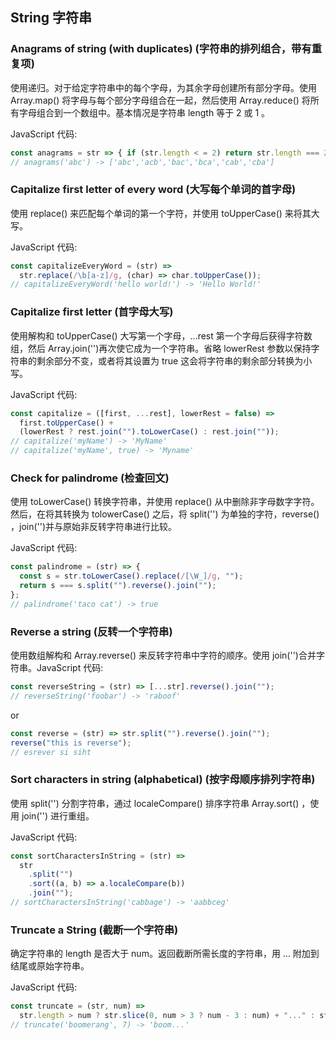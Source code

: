 ## String 字符串

### Anagrams of string (with duplicates) (字符串的排列组合，带有重复项)

使用递归。对于给定字符串中的每个字母，为其余字母创建所有部分字母。使用 Array.map() 将字母与每个部分字母组合在一起，然后使用 Array.reduce() 将所有字母组合到一个数组中。基本情况是字符串 length 等于 2 或 1 。

JavaScript 代码:

```jsx
const anagrams = str => { if (str.length < = 2) return str.length === 2 ? [str, str[1] + str[0]] : [str]; return str.split('').reduce((acc, letter, i) => acc.concat(anagrams(str.slice(0, i) + str.slice(i + 1)).map(val => letter + val)), []); };
// anagrams('abc') -> ['abc','acb','bac','bca','cab','cba']
```

### Capitalize first letter of every word (大写每个单词的首字母)

使用 replace() 来匹配每个单词的第一个字符，并使用 toUpperCase() 来将其大写。

JavaScript 代码:

```jsx
const capitalizeEveryWord = (str) =>
  str.replace(/\b[a-z]/g, (char) => char.toUpperCase());
// capitalizeEveryWord('hello world!') -> 'Hello World!'
```

### Capitalize first letter (首字母大写)

使用解构和 toUpperCase() 大写第一个字母，...rest 第一个字母后获得字符数组，然后 Array.join('')再次使它成为一个字符串。省略 lowerRest 参数以保持字符串的剩余部分不变，或者将其设置为 true 这会将字符串的剩余部分转换为小写。

JavaScript 代码:

```jsx
const capitalize = ([first, ...rest], lowerRest = false) =>
  first.toUpperCase() +
  (lowerRest ? rest.join("").toLowerCase() : rest.join(""));
// capitalize('myName') -> 'MyName'
// capitalize('myName', true) -> 'Myname'
```

### Check for palindrome (检查回文)

使用 toLowerCase() 转换字符串，并使用 replace() 从中删除非字母数字字符。然后，在将其转换为 tolowerCase() 之后，将 split('') 为单独的字符，reverse() ，join('')并与原始非反转字符串进行比较。

JavaScript 代码:

```jsx
const palindrome = (str) => {
  const s = str.toLowerCase().replace(/[\W_]/g, "");
  return s === s.split("").reverse().join("");
};
// palindrome('taco cat') -> true
```

### Reverse a string (反转一个字符串)

使用数组解构和 Array.reverse() 来反转字符串中字符的顺序。使用 join('')合并字符串。JavaScript 代码:

```jsx
const reverseString = (str) => [...str].reverse().join("");
// reverseString('foobar') -> 'raboof'
```

or

```js
const reverse = (str) => str.split("").reverse().join("");
reverse("this is reverse");
// esrever si siht
```

### Sort characters in string (alphabetical) (按字母顺序排列字符串)

使用 split('') 分割字符串，通过 localeCompare() 排序字符串 Array.sort() ，使用 join('') 进行重组。

JavaScript 代码:

```jsx
const sortCharactersInString = (str) =>
  str
    .split("")
    .sort((a, b) => a.localeCompare(b))
    .join("");
// sortCharactersInString('cabbage') -> 'aabbceg'
```

### Truncate a String (截断一个字符串)

确定字符串的 length 是否大于 num。返回截断所需长度的字符串，用 ... 附加到结尾或原始字符串。

JavaScript 代码:

```jsx
const truncate = (str, num) =>
  str.length > num ? str.slice(0, num > 3 ? num - 3 : num) + "..." : str;
// truncate('boomerang', 7) -> 'boom...'
```
